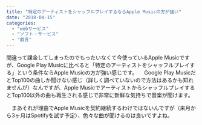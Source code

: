 ```yaml
---
title: "特定のアーティストをシャッフルプレイするならApple Musicの方が強い"
date: "2018-04-15"
categories: 
  - "webサービス"
  - "ソフト・サービス"
  - "戯言"
---
```


間違って課金してしまったのでもったいなくて今使っているApple Musicですが、Google Play Musicに比べると「特定のアーティストをシャッフルプレイする」という条件ならApple Musicの方が強い感じです。 　Google Play MusicだとTop100の曲しか聞けない感じ（詳しく調べていないので方法はあるかも知れませんが）なんですが、Apple MusicでアーティストからシャッフルプレイするとTop100以外の曲も再生される感じで非常に新鮮な気持ちで音楽が聞けます。

　まあそれが理由でApple Musicを契約継続するわけではないんですが（来月から3ヶ月はSpotifyを試す予定）、色々な曲が聞けるのは良いですよね。
